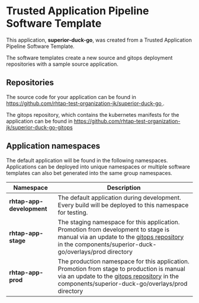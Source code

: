 # Trusted Application Pipeline Software Template

This application, **superior-duck-go**, was created from a Trusted Application Pipeline Software Template.

The software templates create a new source and gitops deployment repositories with a sample source application. 

## Repositories

The source code for your application can be found in [https://github.com/rhtap-test-organization-jk/superior-duck-go ](https://github.com/rhtap-test-organization-jk/superior-duck-go ).
 
The gitops repository, which contains the kubernetes manifests for the application can be found in 
[https://github.com/rhtap-test-organization-jk/superior-duck-go-gitops ](https://github.com/rhtap-test-organization-jk/superior-duck-go-gitops ) 

## Application namespaces 

The default application will be found in the following namespaces. Applications can be deployed into unique namespaces or multiple software templates can also bet generated into the same group namespaces.  

|  Namespace   |  Description   |  
| -------- | -------- |   
| **rhtap-app-development** | The default application during development. Every build will be deployed to this namespace for testing. | 
| **rhtap-app-stage** | The staging namespace for this application. Promotion from development to stage is manual via an update to the [gitops repository](https://github.com/rhtap-test-organization-jk/superior-duck-go-gitops ) in the components/superior-duck-go/overlays/prod directory |  
| **rhtap-app-prod** | The production namespace for this application. Promotion from stage to production is manual via an update to the [gitops repository](https://github.com/rhtap-test-organization-jk/superior-duck-go-gitops ) in the components/superior-duck-go/overlays/prod directory | 